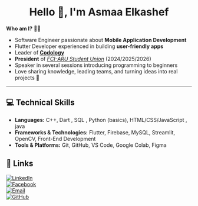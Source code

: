 <h1 align="center">Hello 👋, I'm Asmaa Elkashef</h1>

**Who am I?** 👩‍💻  
- Software Engineer passionate about **Mobile Application Development** 
- Flutter Developer experienced in building **user-friendly apps**  
- Leader of [**Codology**](https://www.facebook.com/share/15YemKKTYc/) 
- **President** of [*FCI-ARU Student Union*](https://www.facebook.com/FCIARU.SU) (2024/2025/2026)  
- Speaker in several sessions introducing programming to beginners  
- Love sharing knowledge, leading teams, and turning ideas into real projects 🚀  

---

## 💻 Technical Skills  

- **Languages:** C++, Dart , SQL , Python (basics), HTML/CSS/JavaScript , java 
- **Frameworks & Technologies:** Flutter, Firebase, MySQL, Streamlit, OpenCV, Front-End Development  
- **Tools & Platforms:** Git, GitHub, VS Code, Google Colab, Figma  


## 🔗 Links  
[![LinkedIn](https://img.shields.io/badge/LinkedIn-%230077B5.svg?style=for-the-badge&logo=linkedin&logoColor=white)](https://www.linkedin.com/in/asmaa-elkashef-140913312)  
[![Facebook](https://img.shields.io/badge/Facebook-3D82ED?style=for-the-badge&logo=facebook&logoColor=white)](https://www.facebook.com/share/1AogCdooUP/)  
[![Email](https://img.shields.io/badge/Email-%23D14836.svg?style=for-the-badge&logo=gmail&logoColor=white)](mailto:asmaaelkashef9@gmail.com)  
[![GitHub](https://img.shields.io/badge/GitHub-171515?style=for-the-badge&logo=github&logoColor=white)](https://github.com/Asmaaelkashef)  

<!-- <p align="center">
  <img src="https://streak-stats.demolab.com?user=Asmaaelkashef&theme=dark&mode=weekly" alt="Asmaaelkashef GitHub Streak"/>
</p>
<p align="center">
  <img src="https://github-readme-stats.vercel.app/api/top-langs/?username=Asmaaelkashef&layout=compact&theme=dark" alt="Top Languages"/>
</p> -->






